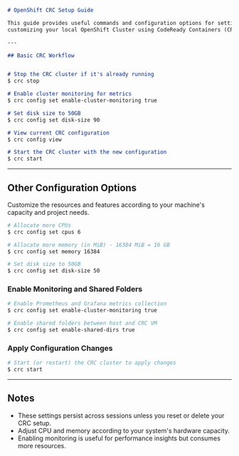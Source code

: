 
````markdown
# OpenShift CRC Setup Guide

This guide provides useful commands and configuration options for setting up and
customizing your local OpenShift Cluster using CodeReady Containers (CRC).

---

## Basic CRC Workflow


# Stop the CRC cluster if it's already running
$ crc stop

# Enable cluster monitoring for metrics
$ crc config set enable-cluster-monitoring true

# Set disk size to 50GB
$ crc config set disk-size 90

# View current CRC configuration
$ crc config view

# Start the CRC cluster with the new configuration
$ crc start
````

---

## Other Configuration Options

Customize the resources and features according to your machine's capacity and project needs.

```bash
# Allocate more CPUs
$ crc config set cpus 6

# Allocate more memory (in MiB) - 16384 MiB = 16 GB
$ crc config set memory 16384

# Set disk size to 50GB
$ crc config set disk-size 50
```

### Enable Monitoring and Shared Folders

```bash
# Enable Prometheus and Grafana metrics collection
$ crc config set enable-cluster-monitoring true

# Enable shared folders between host and CRC VM
$ crc config set enable-shared-dirs true
```

### Apply Configuration Changes

```bash
# Start (or restart) the CRC cluster to apply changes
$ crc start
```

---

## Notes

* These settings persist across sessions unless you reset or delete your CRC setup.
* Adjust CPU and memory according to your system's hardware capacity.
* Enabling monitoring is useful for performance insights but consumes more resources.

```
```
